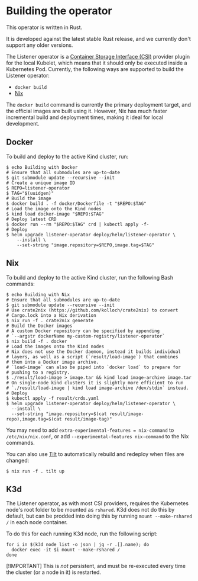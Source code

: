 # Building the operator

This operator is written in Rust.

It is developed against the latest stable Rust release, and we currently don't support any older versions.

The Listener operator is a [Container Storage Interface (CSI)](https://github.com/container-storage-interface/spec/blob/master/spec.md) provider plugin
for the local Kubelet, which means that it should only be executed inside a Kubernetes Pod. Currently, the following ways are supported to build the Listener operator:

* `docker build`
* [Nix](https://nixos.org/)

The `docker build` command is currently the primary deployment target, and the official images are built
using it. However, Nix has much faster incremental build and deployment times, making it ideal for local development.

## Docker

To build and deploy to the active Kind cluster, run:

```shell
$ echo Building with Docker
# Ensure that all submodules are up-to-date
$ git submodule update --recursive --init
# Create a unique image ID
$ REPO=listener-operator
$ TAG="$(uuidgen)"
# Build the image
$ docker build . -f docker/Dockerfile -t "$REPO:$TAG"
# Load the image onto the Kind nodes
$ kind load docker-image "$REPO:$TAG"
# Deploy latest CRD
$ docker run --rm "$REPO:$TAG" crd | kubectl apply -f-
# Deploy
$ helm upgrade listener-operator deploy/helm/listener-operator \
    --install \
    --set-string "image.repository=$REPO,image.tag=$TAG"
```

## Nix

To build and deploy to the active Kind cluster, run the following Bash commands:

```shell
$ echo Building with Nix
# Ensure that all submodules are up-to-date
$ git submodule update --recursive --init
# Use crate2nix (https://github.com/kolloch/crate2nix) to convert
# Cargo.lock into a Nix derivation
$ nix run -f . crate2nix generate
# Build the Docker images
# A custom Docker repository can be specified by appending
# `--argstr dockerName my-custom-registry/listener-operator`
$ nix build -f . docker
# Load the images onto the Kind nodes
# Nix does not use the Docker daemon, instead it builds individual
# layers, as well as a script (`result/load-image`) that combines
# them into a Docker image archive.
# `load-image` can also be piped into `docker load` to prepare for
# pushing to a registry.
$ ./result/load-image > image.tar && kind load image-archive image.tar
# On single-node kind clusters it is slightly more efficient to run
# `./result/load-image | kind load image-archive /dev/stdin` instead.
# Deploy
$ kubectl apply -f result/crds.yaml
$ helm upgrade listener-operator deploy/helm/listener-operator \
  --install \
  --set-string "image.repository=$(cat result/image-repo),image.tag=$(cat result/image-tag)"
```

You may need to add `extra-experimental-features = nix-command` to `/etc/nix/nix.conf`, or add `--experimental-features nix-command` to the Nix commands.

You can also use [Tilt](https://tilt.dev/) to automatically rebuild and redeploy when files are changed:

```shell
$ nix run -f . tilt up
```

## K3d

The Listener operator, as with most CSI providers, requires the Kubernetes node's root folder to be mounted as `rshared`. K3d does not do this by default,
but can be prodded into doing this by running `mount --make-rshared /` in each node container.

To do this for each running K3d node, run the following script:

```shell
for i in $(k3d node list -o json | jq -r .[].name); do
  docker exec -it $i mount --make-rshared /
done
```

[!IMPORTANT]
This is _not_ persistent, and must be re-executed every time the cluster (or a node in it) is restarted.
